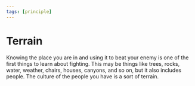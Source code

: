 ```yaml
---
tags: [principle]
---
```


# Terrain

Knowing the place you are in and using it to beat your enemy is one of the first things to learn about fighting. This may be things like trees, rocks, water, weather, chairs, houses, canyons, and so on, but it also includes people. The culture of the people you have is a sort of terrain. 
